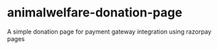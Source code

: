 # animalwelfare-donation-page
A simple donation page for payment gateway integration using razorpay pages

